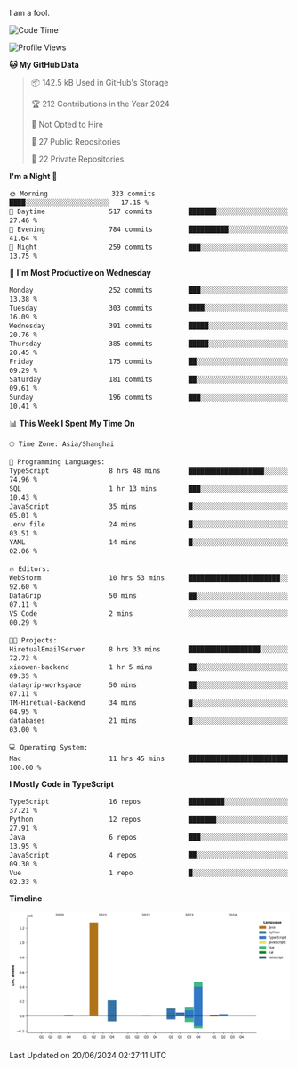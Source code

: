I am a fool.

<!--START_SECTION:waka-->
![Code Time](http://img.shields.io/badge/Code%20Time-1%2C502%20hrs%2049%20mins-blue)

![Profile Views](http://img.shields.io/badge/Profile%20Views-0-blue)

**🐱 My GitHub Data** 

> 📦 142.5 kB Used in GitHub's Storage 
 > 
> 🏆 212 Contributions in the Year 2024
 > 
> 🚫 Not Opted to Hire
 > 
> 📜 27 Public Repositories 
 > 
> 🔑 22 Private Repositories 
 > 
**I'm a Night 🦉** 

```text
🌞 Morning                323 commits         ████░░░░░░░░░░░░░░░░░░░░░   17.15 % 
🌆 Daytime                517 commits         ███████░░░░░░░░░░░░░░░░░░   27.46 % 
🌃 Evening                784 commits         ██████████░░░░░░░░░░░░░░░   41.64 % 
🌙 Night                  259 commits         ███░░░░░░░░░░░░░░░░░░░░░░   13.75 % 
```
📅 **I'm Most Productive on Wednesday** 

```text
Monday                   252 commits         ███░░░░░░░░░░░░░░░░░░░░░░   13.38 % 
Tuesday                  303 commits         ████░░░░░░░░░░░░░░░░░░░░░   16.09 % 
Wednesday                391 commits         █████░░░░░░░░░░░░░░░░░░░░   20.76 % 
Thursday                 385 commits         █████░░░░░░░░░░░░░░░░░░░░   20.45 % 
Friday                   175 commits         ██░░░░░░░░░░░░░░░░░░░░░░░   09.29 % 
Saturday                 181 commits         ██░░░░░░░░░░░░░░░░░░░░░░░   09.61 % 
Sunday                   196 commits         ███░░░░░░░░░░░░░░░░░░░░░░   10.41 % 
```


📊 **This Week I Spent My Time On** 

```text
🕑︎ Time Zone: Asia/Shanghai

💬 Programming Languages: 
TypeScript               8 hrs 48 mins       ███████████████████░░░░░░   74.96 % 
SQL                      1 hr 13 mins        ███░░░░░░░░░░░░░░░░░░░░░░   10.43 % 
JavaScript               35 mins             █░░░░░░░░░░░░░░░░░░░░░░░░   05.01 % 
.env file                24 mins             █░░░░░░░░░░░░░░░░░░░░░░░░   03.51 % 
YAML                     14 mins             █░░░░░░░░░░░░░░░░░░░░░░░░   02.06 % 

🔥 Editors: 
WebStorm                 10 hrs 53 mins      ███████████████████████░░   92.60 % 
DataGrip                 50 mins             ██░░░░░░░░░░░░░░░░░░░░░░░   07.11 % 
VS Code                  2 mins              ░░░░░░░░░░░░░░░░░░░░░░░░░   00.29 % 

🐱‍💻 Projects: 
HiretualEmailServer      8 hrs 33 mins       ██████████████████░░░░░░░   72.73 % 
xiaowen-backend          1 hr 5 mins         ██░░░░░░░░░░░░░░░░░░░░░░░   09.35 % 
datagrip-workspace       50 mins             ██░░░░░░░░░░░░░░░░░░░░░░░   07.11 % 
TM-Hiretual-Backend      34 mins             █░░░░░░░░░░░░░░░░░░░░░░░░   04.95 % 
databases                21 mins             █░░░░░░░░░░░░░░░░░░░░░░░░   03.00 % 

💻 Operating System: 
Mac                      11 hrs 45 mins      █████████████████████████   100.00 % 
```

**I Mostly Code in TypeScript** 

```text
TypeScript               16 repos            █████████░░░░░░░░░░░░░░░░   37.21 % 
Python                   12 repos            ███████░░░░░░░░░░░░░░░░░░   27.91 % 
Java                     6 repos             ███░░░░░░░░░░░░░░░░░░░░░░   13.95 % 
JavaScript               4 repos             ██░░░░░░░░░░░░░░░░░░░░░░░   09.30 % 
Vue                      1 repo              █░░░░░░░░░░░░░░░░░░░░░░░░   02.33 % 
```



**Timeline**

![Lines of Code chart](https://raw.githubusercontent.com/VeejaLiu/VeejaLiu/master/assets/bar_graph.png)


 Last Updated on 20/06/2024 02:27:11 UTC
<!--END_SECTION:waka-->
